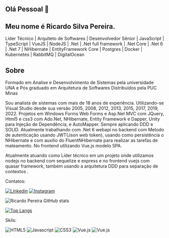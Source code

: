## Olá Pessoal 👋

## Meu nome é Ricardo Silva Pereira.

Líder Técnico | Arquiteto de Softwares | Desenvolvedor Sênior | JavaScript | TypeScript | VueJS | NodeJS | .Net | .Net full framework | .Net Core | .Net 6 | .Net 7 | NHibernate | EntityFramework Core | Postgres | Docker | Kubernetes | RabbitMQ | DigitalOcean

## Sobre

Formado em Analise e Desenvolvimento de Sistemas pela universidade UNA
e Pós graduado em Arquitetura de Softwares Distribuídos pela PUC Minas

Sou analista de sistemas com mais de 18 anos de experiência.
Utilizando-se Visual Studio desde sua versão 2005, 2008, 2012, 2013, 2015, 2017, 2019, 2022.
Projetos em Windows Forms Web Forms e Asp.Net MVC com JQuery, Html5 e css3 com Ado.Net, NHibernate, Entity Framework e Dapper, Unity para Injeção de Dependência, e AutoMapper.
Sempre aplicando DDD e SOLID. 
Atualmente trabalhando com .Net 6 webapi no backend com Metodo de autenticação usando JWT(Json web token), usando como persistência o NHibernate e com auxilio do FluentNHibernate para realizar as tarefas de mateamento. 
No frontend utilizando Vue.js modelo SPA.

Atualmente atuando como Líder técnico em um projeto onde utilizamos nodejs no backend com sequelize e express e no frontend vuejs com quasar framework, também usando a arquitetura DDD para separação de contextos .

Contatos:

[![Linkedin](	https://img.shields.io/badge/LinkedIn-0077B5?style=for-the-badge&logo=linkedin&logoColor=white)](https://www.linkedin.com/in/sysworldti/)
[![Instagram](	https://img.shields.io/badge/Instagram-E4405F?style=for-the-badge&logo=instagram&logoColor=white)](https://www.instagram.com/ricardo.silvapereira.5/)

![Ricardo Pereira GitHub stats](https://github-readme-stats.vercel.app/api?username=ricardompb&show_icons=true&theme=gruvbox)

[![Top Langs](https://github-readme-stats.vercel.app/api/top-langs/?username=ricardompb&layout=compact)](https://github.com/andremts)

Skils:

![HTML5](https://img.shields.io/badge/HTML5-E34F26?style=for-the-badge&logo=html5&logoColor=white)
![Javascript](https://img.shields.io/badge/JavaScript-F7DF1E?style=for-the-badge&logo=javascript&=black)
![CSS3](https://img.shields.io/badge/CSS3-1572B6?style=for-the-badge&logo=css3&logoColor=white)
![Vue.js](https://img.shields.io/badge/Vue.js-35495E?style=for-the-badge&logo=vue.js&logoColor=4FC08D)
![Vue.js](https://img.shields.io/badge/Bootstrap-563D7C?style=for-the-badge&logo=bootstrap&logoColor=white)
